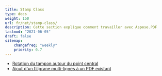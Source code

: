 ```yaml
---
title: Stamp Class
type: docs
weight: 150
url: fr/net/stamp-class/
description: Cette section explique comment travailler avec Aspose.PDF Facades en utilisant la classe Stamp.
lastmod: "2021-06-05"
draft: false
sitemap:
    changefreq: "weekly"
    priority: 0.7
---
```


- [Rotation du tampon autour du point central](/pdf/net/rotating-stamp-about-the-center-point/)
- [Ajout d'un filigrane multi-lignes à un PDF existant](/pdf/net/adding-multi-line-watermark-to-existing-pdf/)